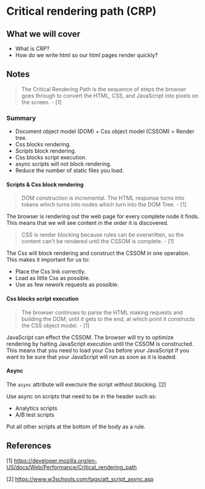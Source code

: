 # Critical rendering path (CRP)

## What we will cover

- What is CRP?
- How do we write html so our html pages render quickly?

## Notes

> The Critical Rendering Path is the sequence of steps the browser goes through to convert the HTML, CSS, and JavaScript into pixels on the screen. - [1]

### Summary

* Document object model (DOM) + Css object model (CSSOM) = Render tree.
* Css blocks rendering.
* Scripts block rendering.
* Css blocks script execution.
* async scripts will not block rendering.
* Reduce the number of static files you load.

#### Scripts & Css block rendering

> DOM construction is incremental. The HTML response turns into tokens which turns into nodes which turn into the DOM Tree. - [1]

The browser is rendering out the web page for every complete node it finds. This means that we will see content in the order it is discovered.

> CSS is render blocking because rules can be overwritten, so the content can't be rendered until the CSSOM is complete. - [1]

The Css will block rendering and construct the CSSOM in one operation. This makes it important for us to:

* Place the Css link correctly.
* Load as little Css as possible.
* Use as few nework requests as possible.

#### Css blocks script execution

> The browser continues to parse the HTML making requests and building the DOM, until it gets to the end, at which point it constructs the CSS object model. - [1]

JavaScript can effect the CSSOM. The browser will try to optimize rendering by halting JavaScript execution until the CSSOM is constructed.
This means that you need to load your Css before your JavaScript if you want to be sure that your JavaScript will run as soon as it is loaded.

#### Async

The `async` attribute will execture the script without blocking. [2]

Use async on scripts that need to be in the header such as:

* Analytics scripts
* A/B test scripts

Put all other scripts at the bottom of the body as a rule.

## References

[1] https://developer.mozilla.org/en-US/docs/Web/Performance/Critical_rendering_path

[2] https://www.w3schools.com/tags/att_script_async.asp
